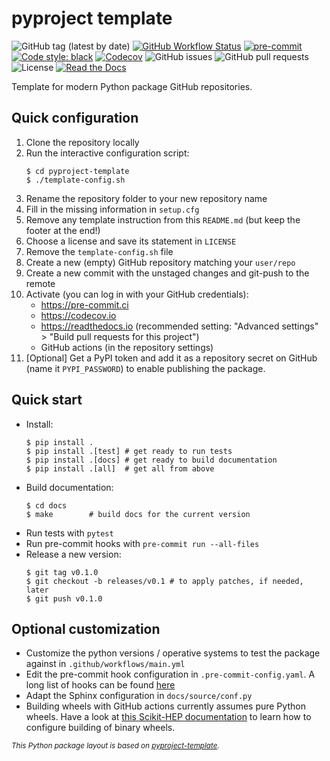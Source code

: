 # pyproject template

![GitHub tag (latest by date)](https://img.shields.io/github/v/tag/g4edge/testdata?logo=git)
[![GitHub Workflow Status](https://img.shields.io/github/checks-status/g4edge/testdata/main?label=main%20branch&logo=github)](https://github.com/g4edge/testdata/actions)
[![pre-commit](https://img.shields.io/badge/pre--commit-enabled-brightgreen?logo=pre-commit&logoColor=white)](https://github.com/pre-commit/pre-commit)
[![Code style: black](https://img.shields.io/badge/code%20style-black-000000.svg)](https://github.com/psf/black)
[![Codecov](https://img.shields.io/codecov/c/github/g4edge/testdata?logo=codecov)](https://app.codecov.io/gh/g4edge/testdata)
![GitHub issues](https://img.shields.io/github/issues/g4edge/testdata?logo=github)
![GitHub pull requests](https://img.shields.io/github/issues-pr/g4edge/testdata?logo=github)
![License](https://img.shields.io/github/license/g4edge/testdata)
[![Read the Docs](https://img.shields.io/readthedocs/testdata?logo=readthedocs)](https://testdata.readthedocs.io)

Template for modern Python package GitHub repositories.

## Quick configuration

1. Clone the repository locally
1. Run the interactive configuration script:
   ```console
   $ cd pyproject-template
   $ ./template-config.sh
   ```
1. Rename the repository folder to your new repository name
1. Fill in the missing information in `setup.cfg`
1. Remove any template instruction from this `README.md` (but keep the footer at the end!)
1. Choose a license and save its statement in `LICENSE`
1. Remove the `template-config.sh` file
1. Create a new (empty) GitHub repository matching your `user/repo`
1. Create a new commit with the unstaged changes and git-push to the remote
1. Activate (you can log in with your GitHub credentials):
    * https://pre-commit.ci
    * https://codecov.io
    * https://readthedocs.io (recommended setting: "Advanced settings" > "Build pull requests for this project")
    * GitHub actions (in the repository settings)
1. [Optional] Get a PyPI token and add it as a repository secret on GitHub
   (name it `PYPI_PASSWORD`) to enable publishing the package.

## Quick start

* Install:
  ```console
  $ pip install .
  $ pip install .[test] # get ready to run tests
  $ pip install .[docs] # get ready to build documentation
  $ pip install .[all]  # get all from above
  ```
* Build documentation:
  ```console
  $ cd docs
  $ make        # build docs for the current version
  ```
* Run tests with `pytest`
* Run pre-commit hooks with `pre-commit run --all-files`
* Release a new version:
  ```console
  $ git tag v0.1.0
  $ git checkout -b releases/v0.1 # to apply patches, if needed, later
  $ git push v0.1.0
  ```

## Optional customization

* Customize the python versions / operative systems to test the package against in
  `.github/workflows/main.yml`
* Edit the pre-commit hook configuration in `.pre-commit-config.yaml`. A long
  list of hooks can be found [here](https://pre-commit.com/hooks.html)
* Adapt the Sphinx configuration in `docs/source/conf.py`
* Building wheels with GitHub actions currently assumes pure Python wheels.
  Have a look at [this Scikit-HEP
  documentation](https://scikit-hep.org/developer/gha_wheels) to learn how to
  configure building of binary wheels.

<sub>*This Python package layout is based on [pyproject-template](https://github.com/gipert/pyproject-template).*</sub>
